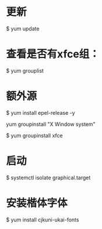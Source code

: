 # 更新
$ yum update

# 查看是否有xfce组：
$ yum grouplist

# 额外源
$ yum install epel-release -y

yum groupinstall "X Window system"

$ yum groupinstall xfce

# 启动

$ systemctl isolate graphical.target


# 安装楷体字体
$ yum install cjkuni-ukai-fonts